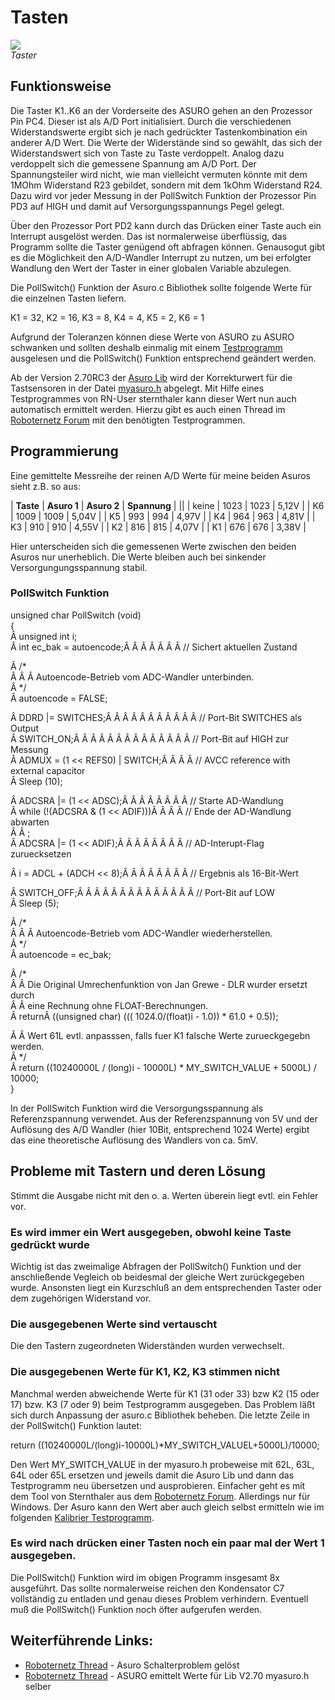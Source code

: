 # Tasten

![][1]  
*Taster*

## Funktionsweise

Die Taster K1..K6 an der Vorderseite des ASURO gehen an den Prozessor Pin PC4. Dieser ist als A/D Port initialisiert. Durch die verschiedenen Widerstandswerte ergibt sich je nach gedrückter Tastenkombination ein anderer A/D Wert. Die Werte der Widerstände sind so gewählt, das sich der Widerstandswert sich von Taste zu Taste verdoppelt. Analog dazu verdoppelt sich die gemessene Spannung am A/D Port. Der Spannungsteiler wird nicht, wie man vielleicht vermuten könnte mit dem 1MOhm Widerstand R23 gebildet, sondern mit dem 1kOhm Widerstand R24. Dazu wird vor jeder Messung in der PollSwitch Funktion der Prozessor Pin PD3 auf HIGH und damit auf Versorgungsspannungs Pegel gelegt. 

Über den Prozessor Port PD2 kann durch das Drücken einer Taste auch ein Interrupt ausgelöst werden. Das ist normalerweise überflüssig, das Programm sollte die Taster genügend oft abfragen können. Genausogut gibt es die Möglichkeit den A/D-Wandler Interrupt zu nutzen, um bei erfolgter Wandlung den Wert der Taster in einer globalen Variable abzulegen. 

Die PollSwitch() Funktion der Asuro.c Bibliothek sollte folgende Werte für die einzelnen Tasten liefern. 

K1 = 32, K2 = 16, K3 = 8, K4 = 4, K5 = 2, K6 = 1 

Aufgrund der Toleranzen können diese Werte von ASURO zu ASURO schwanken und sollten deshalb einmalig mit einem [Testprogramm][2] ausgelesen und die PollSwitch() Funktion entsprechend geändert werden. 

Ab der Version 2.70RC3 der [Asuro Lib][3] wird der Korrekturwert für die Tastsensoren in der Datei [myasuro.h][4] abgelegt. Mit Hilfe eines Testprogrammes von RN-User sternthaler kann dieser Wert nun auch automatisch ermittelt werden. Hierzu gibt es auch einen Thread im [Roboternetz Forum][5] mit den benötigten Testprogrammen. 

## Programmierung

Eine gemittelte Messreihe der reinen A/D Werte für meine beiden Asuros sieht z.B. so aus:  

| **Taste** | **Asuro 1** | **Asuro 2** | **Spannung** |
||
| keine     | 1023        | 1023        | 5,12V        |
| K6        | 1009        | 1009        | 5,04V        |
| K5        | 993         | 994         | 4,97V        |
| K4        | 964         | 963         | 4,81V        |
| K3        | 910         | 910         | 4,55V        |
| K2        | 816         | 815         | 4,07V        |
| K1        | 676         | 676         | 3,38V        |

Hier unterscheiden sich die gemessenen Werte zwischen den beiden Asuros nur unerheblich. Die Werte bleiben auch bei sinkender Versorgungungsspannung stabil. 

### PollSwitch Funktion

unsigned char PollSwitch (void)  
{  
Â  unsigned int i;  
Â  int ec_bak = autoencode;Â  Â  Â  Â  Â  Â  Â  // Sichert aktuellen Zustand  
  
Â  /*  
Â  Â  Â Autoencode-Betrieb vom ADC-Wandler unterbinden.  
Â  */  
Â  autoencode = FALSE;  
  
Â  DDRD |= SWITCHES;Â  Â  Â  Â  Â  Â  Â  Â  Â  Â  Â // Port-Bit SWITCHES als Output  
Â  SWITCH_ON;Â  Â  Â  Â  Â  Â  Â  Â  Â  Â  Â  Â  Â  Â  // Port-Bit auf HIGH zur Messung  
Â  ADMUX = (1 << REFS0) | SWITCH;Â  Â  Â  Â  // AVCC reference with external capacitor  
Â  Sleep (10);  
  
Â  ADCSRA |= (1 << ADSC);Â  Â  Â  Â  Â  Â  Â  Â  // Starte AD-Wandlung  
Â  while (!(ADCSRA & (1 << ADIF)))Â  Â  Â  Â // Ende der AD-Wandlung abwarten  
Â  Â  ;  
Â  ADCSRA |= (1 << ADIF);Â  Â  Â  Â  Â  Â  Â  Â  // AD-Interupt-Flag zuruecksetzen  
  
Â  i = ADCL + (ADCH << 8);Â  Â  Â  Â  Â  Â  Â  Â // Ergebnis als 16-Bit-Wert  
  
Â  SWITCH_OFF;Â  Â  Â  Â  Â  Â  Â  Â  Â  Â  Â  Â  Â  Â // Port-Bit auf LOW  
Â  Sleep (5);  
  
Â  /*  
Â  Â  Â Autoencode-Betrieb vom ADC-Wandler wiederherstellen.  
Â  */  
Â  autoencode = ec_bak;  
  
Â  /*  
Â  Â  Die Original Umrechenfunktion von Jan Grewe - DLR wurder ersetzt durch  
Â  Â  eine Rechnung ohne FLOAT-Berechnungen.  
Â  returnÂ  ((unsigned char) ((( 1024.0/(float)i - 1.0)) * 61.0 + 0.5));  
  
Â  Â  Wert 61L evtl. anpasssen, falls fuer K1 falsche Werte zurueckgegebn werden.  
Â  */  
Â  return ((10240000L / (long)i - 10000L) * MY\_SWITCH\_VALUE + 5000L) / 10000;  
}

In der PollSwitch Funktion wird die Versorgungsspannung als Referenzspannung verwendet. Aus der Referenzspannung von 5V und der Auflösung des A/D Wandler (hier 10Bit, entsprechend 1024 Werte) ergibt das eine theoretische Auflösung des Wandlers von ca. 5mV. 

## Probleme mit Tastern und deren Lösung

Stimmt die Ausgabe nicht mit den o. a. Werten überein liegt evtl. ein Fehler vor. 

### Es wird immer ein Wert ausgegeben, obwohl keine Taste gedrückt wurde

Wichtig ist das zweimalige Abfragen der PollSwitch() Funktion und der anschließende Vegleich ob beidesmal der gleiche Wert zurückgegeben wurde. Ansonsten liegt ein Kurzschluß an dem entsprechenden Taster oder dem zugehörigen Widerstand vor. 

### Die ausgegebenen Werte sind vertauscht

Die den Tastern zugeordneten Widerständen wurden verwechselt. 

### Die ausgegebenen Werte für K1, K2, K3 stimmen nicht

Manchmal werden abweichende Werte für K1 (31 oder 33) bzw K2 (15 oder 17) bzw. K3 (7 oder 9) beim Testprogramm ausgegeben. Das Problem läßt sich durch Anpassung der asuro.c Bibliothek beheben. Die letzte Zeile in der PollSwitch() Funktion lautet: 

return ((10240000L/(long)i-10000L)*MY\_SWITCH\_VALUEL+5000L)/10000;

Den Wert MY\_SWITCH\_VALUE in der myasuro.h probeweise mit 62L, 63L, 64L oder 65L ersetzen und jeweils damit die Asuro Lib und dann das Testprogramm neu übersetzen und ausprobieren. Einfacher geht es mit dem Tool von Sternthaler aus dem [Roboternetz Forum][5]. Allerdings nur für Windows. Der Asuro kann den Wert aber auch gleich selbst ermitteln wie im folgenden [Kalibrier Testprogramm][6]. 

### Es wird nach drücken einer Tasten noch ein paar mal der Wert 1 ausgegeben.

Die PollSwitch() Funktion wird im obigen Programm insgesamt 8x ausgeführt. Das sollte normalerweise reichen den Kondensator C7 vollständig zu entladen und genau dieses Problem verhindern. Eventuell muß die PollSwitch() Funktion noch öfter aufgerufen werden. 

## Weiterführende Links:

*   [Roboternetz Thread][7] - Asuro Schalterproblem gelöst 
*   [Roboternetz Thread][5] - ASURO emittelt Werte für Lib V2.70 myasuro.h selber

 [1]: http://www.asurowiki.de/pmwiki/uploads/Main/switches.jpg ""
 [2]: http://www.asurowiki.de/pmwiki/pmwiki.php/Main/TastSensorTestC
 [3]: http://www.asurowiki.de/pmwiki/pmwiki.php/Main/Bibliothek
 [4]: http://www.asurowiki.de/pmwiki/pmwiki.php/Main/MyasuroH
 [5]: http://www.roboternetz.de/phpBB2/viewtopic.php?t=31073
 [6]: http://www.asurowiki.de/pmwiki/pmwiki.php/Main/TastenKalibrierungC
 [7]: http://www.roboternetz.de/phpBB2/zeigebeitrag.php?t=9420

